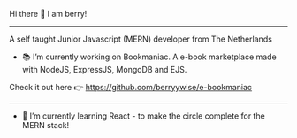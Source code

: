 Hi there 👋 I am berry!

-----------------------

A self taught Junior Javascript (MERN) developer from The Netherlands

<!--
**berryywise/berryywise** is a ✨ _special_ ✨ repository because its `README.md` (this file) appears on your GitHub profile.

Here are some ideas to get you started:

- 🔭 I’m currently working on ...
- 🌱 I’m currently learning ...
- 👯 I’m looking to collaborate on ...
- 🤔 I’m looking for help with ...
- 💬 Ask me about ...
- 📫 How to reach me: ...
- 😄 Pronouns: ...
- ⚡ Fun fact: ...
-->

- 📚 I’m currently working on Bookmaniac. A e-book marketplace made with NodeJS, ExpressJS, MongoDB and EJS.

Check it out here 👉 https://github.com/berryywise/e-bookmaniac

-----------------------------


- 🧐 I’m currently learning React - to make the circle complete for the MERN stack! 

